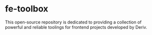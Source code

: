 # fe-toolbox
This open-source repository is dedicated to providing a collection of powerful and reliable toolings for frontend projects developed by Deriv.

